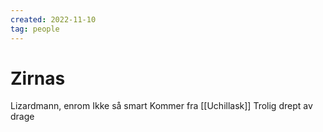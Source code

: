 ```yaml
---
created: 2022-11-10
tag: people
---
```


# Zirnas
Lizardmann, enrom
Ikke så smart
Kommer fra [[Uchillask]]
Trolig drept av drage
